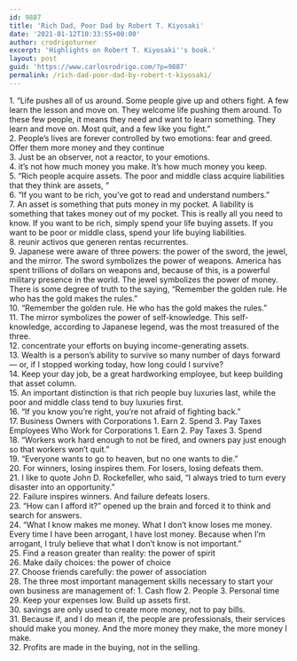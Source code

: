 ```yaml
---
id: 9887
title: 'Rich Dad, Poor Dad by Robert T. Kiyosaki'
date: '2021-01-12T10:33:55+00:00'
author: crodrigoturner
excerpt: 'Highlights on Robert T. Kiyosaki''s book.'
layout: post
guid: 'https://www.carlosrodrigo.com/?p=9887'
permalink: /rich-dad-poor-dad-by-robert-t-kiyosaki/
---
```


1\. “Life pushes all of us around. Some people give up and others fight. A few learn the lesson and move on. They welcome life pushing them around. To these few people, it means they need and want to learn something. They learn and move on. Most quit, and a few like you fight.”  
2\. People’s lives are forever controlled by two emotions: fear and greed. Offer them more money and they continue  
3\. Just be an observer, not a reactor, to your emotions.  
4\. it’s not how much money you make. It’s how much money you keep.  
5\. “Rich people acquire assets. The poor and middle class acquire liabilities that they think are assets, “  
6\. “If you want to be rich, you’ve got to read and understand numbers.”  
7\. An asset is something that puts money in my pocket. A liability is something that takes money out of my pocket. This is really all you need to know. If you want to be rich, simply spend your life buying assets. If you want to be poor or middle class, spend your life buying liabilities.  
8\. reunir activos que generen rentas recurrentes.  
9\. Japanese were aware of three powers: the power of the sword, the jewel, and the mirror. The sword symbolizes the power of weapons. America has spent trillions of dollars on weapons and, because of this, is a powerful military presence in the world. The jewel symbolizes the power of money. There is some degree of truth to the saying, “Remember the golden rule. He who has the gold makes the rules.”  
10\. “Remember the golden rule. He who has the gold makes the rules.”  
11\. The mirror symbolizes the power of self-knowledge. This self-knowledge, according to Japanese legend, was the most treasured of the three.  
12\. concentrate your efforts on buying income-generating assets.  
13\. Wealth is a person’s ability to survive so many number of days forward — or, if I stopped working today, how long could I survive?  
14\. Keep your day job, be a great hardworking employee, but keep building that asset column.  
15\. An important distinction is that rich people buy luxuries last, while the poor and middle class tend to buy luxuries first.  
16\. “If you know you’re right, you’re not afraid of fighting back.”  
17\. Business Owners with Corporations 1. Earn 2. Spend 3. Pay Taxes Employees Who Work for Corporations 1. Earn 2. Pay Taxes 3. Spend  
18\. “Workers work hard enough to not be fired, and owners pay just enough so that workers won’t quit.”  
19\. “Everyone wants to go to heaven, but no one wants to die.”  
20\. For winners, losing inspires them. For losers, losing defeats them.  
21\. I like to quote John D. Rockefeller, who said, “I always tried to turn every disaster into an opportunity.”  
22\. Failure inspires winners. And failure defeats losers.  
23\. “How can I afford it?” opened up the brain and forced it to think and search for answers.  
24\. “What I know makes me money. What I don’t know loses me money. Every time I have been arrogant, I have lost money. Because when I’m arrogant, I truly believe that what I don’t know is not important.”  
25\. Find a reason greater than reality: the power of spirit  
26\. Make daily choices: the power of choice  
27\. Choose friends carefully: the power of association  
28\. The three most important management skills necessary to start your own business are management of: 1. Cash flow 2. People 3. Personal time  
29\. Keep your expenses low. Build up assets first.  
30\. savings are only used to create more money, not to pay bills.  
31\. Because if, and I do mean if, the people are professionals, their services should make you money. And the more money they make, the more money I make.  
32\. Profits are made in the buying, not in the selling.